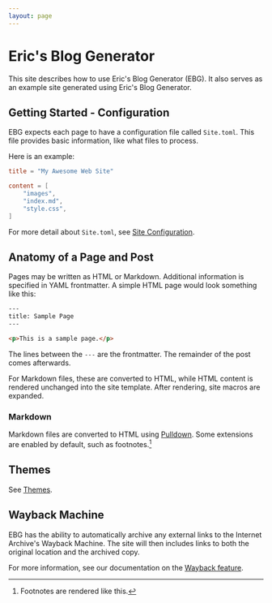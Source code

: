 ```yaml
---
layout: page
---
```


# Eric's Blog Generator

This site describes how to use Eric's Blog Generator (EBG).
It also serves as an example site generated using Eric's Blog Generator.

## Getting Started - Configuration

EBG expects each page to have a configuration file called `Site.toml`.
This file provides basic information, like what files to process.

Here is an example:

```toml
title = "My Awesome Web Site"

content = [
    "images",
    "index.md",
    "style.css",
]
```

For more detail about `Site.toml`, see [Site Configuration](site-config.md).

## Anatomy of a Page and Post

Pages may be written as HTML or Markdown.
Additional information is specified in YAML frontmatter.
A simple HTML page would look something like this:

```html
---
title: Sample Page
---

<p>This is a sample page.</p>
```

The lines between the `---` are the frontmatter.
The remainder of the post comes afterwards.

For Markdown files, these are converted to HTML, while HTML content is rendered unchanged into the site template.
After rendering, site macros are expanded.

### Markdown

Markdown files are converted to HTML using [Pulldown][pulldown].
Some extensions are enabled by default, such as footnotes.[^exfootnote]

[pulldown]: https://crates.io/crates/pulldown-cmark

[^exfootnote]: Footnotes are rendered like this.

## Themes

See [Themes](themes.md).

## Wayback Machine

EBG has the ability to automatically archive any external links to the Internet Archive's Wayback Machine.
The site will then includes links to both the original location and the archived copy.

For more information, see our documentation on the [Wayback feature](wayback.md).
